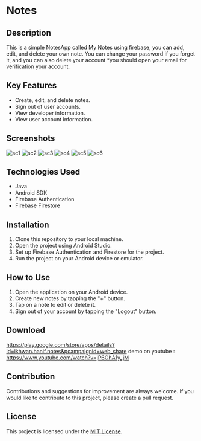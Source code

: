 # Notes

## Description
This is a simple NotesApp called My Notes using firebase, you can add, edit, and delete your own note.
You can change your password if you forget it, and you can also delete your account
*you should open your email for verification your account.

## Key Features
- Create, edit, and delete notes.
- Sign out of user accounts.
- View developer information.
- View user account information.

## Screenshots
![sc1](https://github.com/ikhwanhanif/Notes/assets/108711453/eb74a359-427f-4969-b1bd-2c39a152c841)
![sc2](https://github.com/ikhwanhanif/Notes/assets/108711453/389b2207-f77e-4f3c-a921-76263231d0ca)
![sc3](https://github.com/ikhwanhanif/Notes/assets/108711453/62418dc6-ffb5-48cf-a559-f7cbe2e0bfc8)
![sc4](https://github.com/ikhwanhanif/Notes/assets/108711453/51cf571a-4049-4d44-89c2-eec7a9fda509)
![sc5](https://github.com/ikhwanhanif/Notes/assets/108711453/ddde67f6-2943-4f03-a1f6-85f89a4baae8)
![sc6](https://github.com/ikhwanhanif/Notes/assets/108711453/dbf34cb9-36fb-480f-9344-c3601d097d88)

## Technologies Used
- Java
- Android SDK
- Firebase Authentication
- Firebase Firestore

## Installation
1. Clone this repository to your local machine.
2. Open the project using Android Studio.
3. Set up Firebase Authentication and Firestore for the project.
4. Run the project on your Android device or emulator.

## How to Use
1. Open the application on your Android device.
2. Create new notes by tapping the "+" button.
3. Tap on a note to edit or delete it.
4. Sign out of your account by tapping the "Logout" button.

## Download
https://play.google.com/store/apps/details?id=ikhwan.hanif.notes&pcampaignid=web_share
demo on youtube : https://www.youtube.com/watch?v=jP6OhA1y_jM

## Contribution
Contributions and suggestions for improvement are always welcome. If you would like to contribute to this project, please create a pull request.

## License
This project is licensed under the [MIT License](LICENSE).

